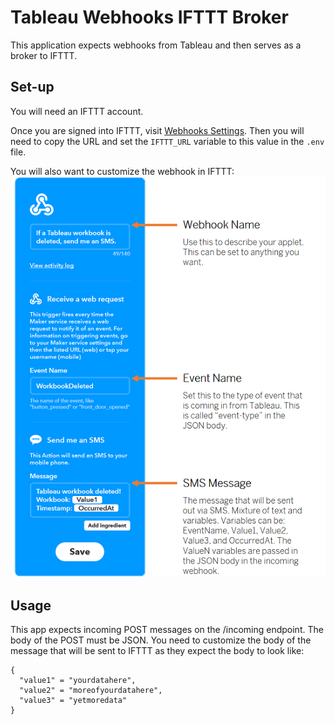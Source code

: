 Tableau Webhooks IFTTT Broker
=================

This application expects webhooks from Tableau and then serves as a broker to IFTTT.

Set-up
------------
You will need an IFTTT account.

Once you are signed into IFTTT, visit [Webhooks Settings](https://ifttt.com/services/maker_webhooks/settings). Then you will need to copy the URL and set the `IFTTT_URL` variable to this value in the `.env` file.

You will also want to customize the webhook in IFTTT:
![IFTTT Webhook Configuration](./readme-assets/ifttt-overview.png)

Usage
-----------
This app expects incoming POST messages on the /incoming endpoint. The body of the POST must be JSON. You need to customize the body of the message that will be sent to IFTTT as they expect the body to look like:
```
{
  "value1" = "yourdatahere",
  "value2" = "moreofyourdatahere",
  "value3" = "yetmoredata"
}
```
